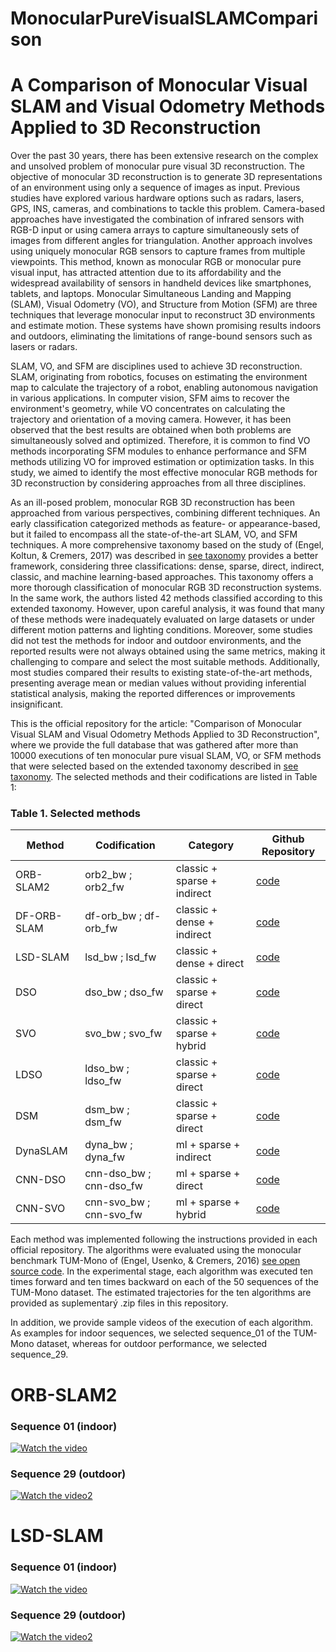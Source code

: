 # MonocularPureVisualSLAMComparison
# A Comparison of Monocular Visual SLAM and Visual Odometry Methods Applied to 3D Reconstruction
Over the past 30 years, there has been extensive research on the complex and unsolved problem of monocular pure visual 3D reconstruction. The objective of monocular 3D reconstruction is to generate 3D representations of an environment using only a sequence of images as input. Previous studies have explored various hardware options such as radars, lasers, GPS, INS, cameras, and combinations to tackle this problem. Camera-based approaches have investigated the combination of infrared sensors with RGB-D input or using camera arrays to capture simultaneously sets of images from different angles for triangulation. Another approach involves using uniquely monocular RGB sensors to capture frames from multiple viewpoints. This method, known as monocular RGB or monocular pure visual input, has attracted attention due to its affordability and the widespread availability of sensors in handheld devices like smartphones, tablets, and laptops. Monocular Simultaneous Landing and Mapping (SLAM), Visual Odometry (VO), and Structure from Motion (SFM) are three techniques that leverage monocular input to reconstruct 3D environments and estimate motion. These systems have shown promising results indoors and outdoors, eliminating the limitations of range-bound sensors such as lasers or radars.

SLAM, VO, and SFM are disciplines used to achieve 3D reconstruction. SLAM, originating from robotics, focuses on estimating the environment map to calculate the trajectory of a robot, enabling autonomous navigation in various applications. In computer vision, SFM aims to recover the environment's geometry, while VO concentrates on calculating the trajectory and orientation of a moving camera. However, it has been observed that the best results are obtained when both problems are simultaneously solved and optimized. Therefore, it is common to find VO methods incorporating SFM modules to enhance performance and SFM methods utilizing VO for improved estimation or optimization tasks. In this study, we aimed to identify the most effective monocular RGB methods for 3D reconstruction by considering approaches from all three disciplines.

As an ill-posed problem, monocular RGB 3D reconstruction has been approached from various perspectives, combining different techniques. An early classification categorized methods as feature- or appearance-based, but it failed to encompass all the state-of-the-art SLAM, VO, and SFM techniques. A more comprehensive taxonomy based on the study of (Engel, Koltun, & Cremers, 2017) was described in [see taxonomy](https://github.com/erickherreraresearch/TaxonomyPureVisualMonocularSLAM) provides a better framework, considering three classifications: dense, sparse, direct, indirect, classic, and machine learning-based approaches. This taxonomy offers a more thorough classification of monocular RGB 3D reconstruction systems. In the same work, the authors listed 42 methods classified according to this extended taxonomy. However, upon careful analysis, it was found that many of these methods were inadequately evaluated on large datasets or under different motion patterns and lighting conditions. Moreover, some studies did not test the methods for indoor and outdoor environments, and the reported results were not always obtained using the same metrics, making it challenging to compare and select the most suitable methods. Additionally, most studies compared their results to existing state-of-the-art methods, presenting average mean or median values without providing inferential statistical analysis, making the reported differences or improvements insignificant.

This is the official repository for the article: "Comparison of Monocular Visual SLAM and Visual Odometry Methods Applied to 3D Reconstruction", where we provide the full database that was gathered after more than 10000 executions of ten monocular pure visual SLAM, VO, or SFM methods that were selected based on the extended taxonomy described in [see taxonomy](https://github.com/erickherreraresearch/TaxonomyPureVisualMonocularSLAM). The selected methods and their codifications are listed in Table 1:
### Table 1. Selected methods
| Method | Codification | Category | Github Repository |
| --- | --- | --- | --- |
| ORB-SLAM2 | orb2_bw ; orb2_fw | classic + sparse + indirect | [code](https://github.com/raulmur/ORB_SLAM2) |
| DF-ORB-SLAM | df-orb_bw ; df-orb_fw | classic + dense + indirect | [code](https://github.com/834810269/DF-ORB-SLAM) |
| LSD-SLAM | lsd_bw ; lsd_fw | classic + dense + direct | [code](https://github.com/tum-vision/lsd_slam) |
| DSO | dso_bw ; dso_fw | classic + sparse + direct | [code](https://github.com/JakobEngel/dso) |
| SVO | svo_bw ; svo_fw | classic + sparse + hybrid | [code](https://github.com/uzh-rpg/rpg_svo) |
| LDSO | ldso_bw ; ldso_fw | classic + sparse + direct | [code](https://github.com/tum-vision/LDSO) |
| DSM | dsm_bw ; dsm_fw | classic + sparse + direct | [code](https://github.com/jzubizarreta/dsm) |
| DynaSLAM | dyna_bw ; dyna_fw | ml + sparse + indirect | [code](https://github.com/BertaBescos/DynaSLAM) |
| CNN-DSO | cnn-dso_bw ; cnn-dso_fw | ml + sparse + direct | [code](https://github.com/muskie82/CNN-DSO) |
| CNN-SVO | cnn-svo_bw ; cnn-svo_fw | ml + sparse + hybrid | [code](https://github.com/yan99033/CNN-SVO) |

Each method was implemented following the instructions provided in each official repository. The algorithms were evaluated using the monocular benchmark TUM-Mono of (Engel, Usenko, & Cremers, 2016) [see open source code](https://cvg.cit.tum.de/data/datasets/mono-dataset). In the experimental stage, each algorithm was executed ten times forward and ten times backward on each of the 50 sequences of the TUM-Mono dataset. The estimated trajectories for the ten algorithms are provided as suplementarý .zip files in this repository.

In addition, we provide sample videos of the execution of each algorithm. As examples for indoor sequences, we selected sequence_01 of the TUM-Mono dataset, whereas for outdoor performance, we selected sequence_29.

# ORB-SLAM2
### Sequence 01 (indoor)
[![Watch the video](https://img.youtube.com/vi/MFlmBsxEDKE/hqdefault.jpg)](https://youtu.be/MFlmBsxEDKE)
### Sequence 29 (outdoor)
[![Watch the video2](https://img.youtube.com/vi/sTZ1BpIZ2_A/hqdefault.jpg)](https://youtu.be/sTZ1BpIZ2_A)

# LSD-SLAM
### Sequence 01 (indoor)
[![Watch the video](https://img.youtube.com/vi/M5xZB6oBolM/hqdefault.jpg)](https://youtu.be/M5xZB6oBolM)
### Sequence 29 (outdoor)
[![Watch the video2](https://img.youtube.com/vi/M5xZB6oBolM/hqdefault.jpg)](https://youtu.be/M5xZB6oBolM)

